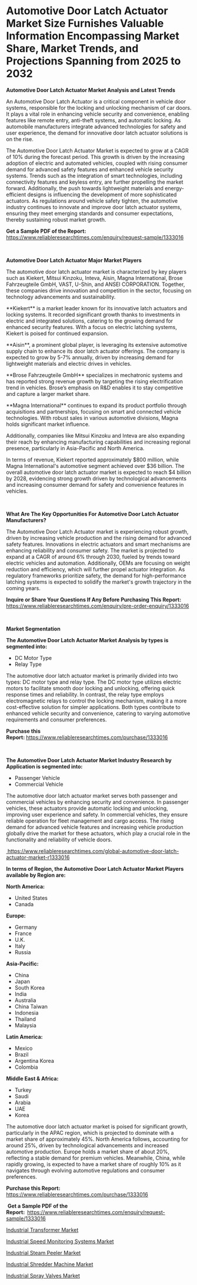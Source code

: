 <p><h1>Automotive Door Latch Actuator Market Size Furnishes Valuable Information Encompassing Market Share, Market Trends, and Projections Spanning from 2025 to 2032</h1></p><p><strong>Automotive Door Latch Actuator Market Analysis and Latest Trends</strong></p>
<p><p>An Automotive Door Latch Actuator is a critical component in vehicle door systems, responsible for the locking and unlocking mechanism of car doors. It plays a vital role in enhancing vehicle security and convenience, enabling features like remote entry, anti-theft systems, and automatic locking. As automobile manufacturers integrate advanced technologies for safety and user experience, the demand for innovative door latch actuator solutions is on the rise.</p><p>The Automotive Door Latch Actuator Market is expected to grow at a CAGR of 10% during the forecast period. This growth is driven by the increasing adoption of electric and automated vehicles, coupled with rising consumer demand for advanced safety features and enhanced vehicle security systems. Trends such as the integration of smart technologies, including connectivity features and keyless entry, are further propelling the market forward. Additionally, the push towards lightweight materials and energy-efficient designs is influencing the development of more sophisticated actuators. As regulations around vehicle safety tighten, the automotive industry continues to innovate and improve door latch actuator systems, ensuring they meet emerging standards and consumer expectations, thereby sustaining robust market growth.</p></p>
<p><strong>Get a Sample PDF of the Report:&nbsp;</strong> <a href="https://www.reliableresearchtimes.com/enquiry/request-sample/1333016?utm_campaign=3070&utm_medium=2&utm_source=Github&utm_content=ia&utm_term=24032025&utm_id=automotive-door-latch-actuator">https://www.reliableresearchtimes.com/enquiry/request-sample/1333016</a></p>
<p>&nbsp;</p>
<p><strong>Automotive Door Latch Actuator Major Market Players</strong></p>
<p><p>The automotive door latch actuator market is characterized by key players such as Kiekert, Mitsui Kinzoku, Inteva, Aisin, Magna International, Brose Fahrzeugteile GmbH, VAST, U-Shin, and ANSEI CORPORATION. Together, these companies drive innovation and competition in the sector, focusing on technology advancements and sustainability.</p><p>**Kiekert** is a market leader known for its innovative latch actuators and locking systems. It recorded significant growth thanks to investments in electric and integrated solutions, catering to the growing demand for enhanced security features. With a focus on electric latching systems, Kiekert is poised for continued expansion.</p><p>**Aisin**, a prominent global player, is leveraging its extensive automotive supply chain to enhance its door latch actuator offerings. The company is expected to grow by 5-7% annually, driven by increasing demand for lightweight materials and electric drives in vehicles.</p><p>**Brose Fahrzeugteile GmbH** specializes in mechatronic systems and has reported strong revenue growth by targeting the rising electrification trend in vehicles. Brose’s emphasis on R&D enables it to stay competitive and capture a larger market share.</p><p>**Magna International** continues to expand its product portfolio through acquisitions and partnerships, focusing on smart and connected vehicle technologies. With robust sales in various automotive divisions, Magna holds significant market influence.</p><p>Additionally, companies like Mitsui Kinzoku and Inteva are also expanding their reach by enhancing manufacturing capabilities and increasing regional presence, particularly in Asia-Pacific and North America.</p><p>In terms of revenue, Kiekert reported approximately $800 million, while Magna International's automotive segment achieved over $36 billion. The overall automotive door latch actuator market is expected to reach $4 billion by 2028, evidencing strong growth driven by technological advancements and increasing consumer demand for safety and convenience features in vehicles.</p></p>
<p>&nbsp;</p>
<p><strong>What Are The Key Opportunities For Automotive Door Latch Actuator Manufacturers?</strong></p>
<p><p>The Automotive Door Latch Actuator market is experiencing robust growth, driven by increasing vehicle production and the rising demand for advanced safety features. Innovations in electric actuators and smart mechanisms are enhancing reliability and consumer safety. The market is projected to expand at a CAGR of around 6% through 2030, fueled by trends toward electric vehicles and automation. Additionally, OEMs are focusing on weight reduction and efficiency, which will further propel actuator integration. As regulatory frameworks prioritize safety, the demand for high-performance latching systems is expected to solidify the market's growth trajectory in the coming years.</p></p>
<p><strong>Inquire or Share Your Questions If Any Before Purchasing This Report:</strong> <a href="https://www.reliableresearchtimes.com/enquiry/pre-order-enquiry/1333016?utm_campaign=3070&utm_medium=2&utm_source=Github&utm_content=ia&utm_term=24032025&utm_id=automotive-door-latch-actuator">https://www.reliableresearchtimes.com/enquiry/pre-order-enquiry/1333016</a></p>
<p>&nbsp;</p>
<p><strong>Market Segmentation</strong></p>
<p><strong>The Automotive Door Latch Actuator Market Analysis by types is segmented into:</strong></p>
<p><ul><li>DC Motor Type</li><li>Relay Type</li></ul></p>
<p><p>The automotive door latch actuator market is primarily divided into two types: DC motor type and relay type. The DC motor type utilizes electric motors to facilitate smooth door locking and unlocking, offering quick response times and reliability. In contrast, the relay type employs electromagnetic relays to control the locking mechanism, making it a more cost-effective solution for simpler applications. Both types contribute to enhanced vehicle security and convenience, catering to varying automotive requirements and consumer preferences.</p></p>
<p><strong>Purchase this Report:&nbsp;</strong><a href="https://www.reliableresearchtimes.com/purchase/1333016?utm_campaign=3070&utm_medium=2&utm_source=Github&utm_content=ia&utm_term=24032025&utm_id=automotive-door-latch-actuator">https://www.reliableresearchtimes.com/purchase/1333016</a></p>
<p>&nbsp;</p>
<p><strong>The Automotive Door Latch Actuator Market Industry Research by Application is segmented into:</strong></p>
<p><ul><li>Passenger Vehicle</li><li>Commercial Vehicle</li></ul></p>
<p><p>The automotive door latch actuator market serves both passenger and commercial vehicles by enhancing security and convenience. In passenger vehicles, these actuators provide automatic locking and unlocking, improving user experience and safety. In commercial vehicles, they ensure reliable operation for fleet management and cargo access. The rising demand for advanced vehicle features and increasing vehicle production globally drive the market for these actuators, which play a crucial role in the functionality and reliability of vehicle doors.</p></p>
<p><a href="https://www.reliableresearchtimes.com/global-automotive-door-latch-actuator-market-r1333016?utm_campaign=3070&utm_medium=2&utm_source=Github&utm_content=ia&utm_term=24032025&utm_id=automotive-door-latch-actuator">&nbsp;https://www.reliableresearchtimes.com/global-automotive-door-latch-actuator-market-r1333016</a></p>
<p><strong>In terms of Region, the Automotive Door Latch Actuator Market Players available by Region are:</strong></p>
<p>
    <p> <strong> North America: </strong>
        <ul>
            <li>United States</li>
            <li>Canada</li>
        </ul>
        </p> 
    <p> <strong> Europe: </strong>
        <ul>
            <li>Germany</li>
            <li>France</li>
            <li>U.K.</li>
            <li>Italy</li>
            <li>Russia</li>
        </ul>
        </p> 
    <p> <strong> Asia-Pacific: </strong>
        <ul>
            <li>China</li>
            <li>Japan</li>
            <li>South Korea</li>
            <li>India</li>
            <li>Australia</li>
            <li>China Taiwan</li>
            <li>Indonesia</li>
            <li>Thailand</li>
            <li>Malaysia</li>
        </ul>
        </p> 
    <p> <strong> Latin America: </strong>
        <ul>
            <li>Mexico</li>
            <li>Brazil</li>
            <li>Argentina Korea</li>
            <li>Colombia</li>
        </ul>
        </p> 
    <p> <strong> Middle East & Africa: </strong>
        <ul>
            <li>Turkey</li>
            <li>Saudi</li>
            <li>Arabia</li>
            <li>UAE</li>
            <li>Korea</li>
        </ul>
    </p>
    </p>
<p><p>The automotive door latch actuator market is poised for significant growth, particularly in the APAC region, which is projected to dominate with a market share of approximately 45%. North America follows, accounting for around 25%, driven by technological advancements and increased automotive production. Europe holds a market share of about 20%, reflecting a stable demand for premium vehicles. Meanwhile, China, while rapidly growing, is expected to have a market share of roughly 10% as it navigates through evolving automotive regulations and consumer preferences.</p></p>
<p><strong>Purchase this Report: </strong><a href="https://www.reliableresearchtimes.com/purchase/1333016?utm_campaign=3070&utm_medium=2&utm_source=Github&utm_content=ia&utm_term=24032025&utm_id=automotive-door-latch-actuator">https://www.reliableresearchtimes.com/purchase/1333016</a></p>
<p>&nbsp;<strong>Get a Sample PDF of the Report:&nbsp;&nbsp;</strong><a href="https://www.reliableresearchtimes.com/enquiry/request-sample/1333016?utm_campaign=3070&utm_medium=2&utm_source=Github&utm_content=ia&utm_term=24032025&utm_id=automotive-door-latch-actuator">https://www.reliableresearchtimes.com/enquiry/request-sample/1333016</a></p>
<p><strong></strong></p>
<p><p><a href="https://www.linkedin.com/pulse/industrial-transformer-market-outlook-from-2025-2032-trends-4n5rf?utm_campaign=3070&utm_medium=2&utm_source=Github&utm_content=ia&utm_term=24032025&utm_id=automotive-door-latch-actuator">Industrial Transformer Market</a></p><p><a href="https://www.linkedin.com/pulse/impressive-global-industrial-speed-monitoring-systems-market-1bcyf?utm_campaign=3070&utm_medium=2&utm_source=Github&utm_content=ia&utm_term=24032025&utm_id=automotive-door-latch-actuator">Industrial Speed Monitoring Systems Market</a></p><p><a href="https://www.linkedin.com/pulse/industrial-steam-peeler-market-overview-size-valuation-projected-qbccf?utm_campaign=3070&utm_medium=2&utm_source=Github&utm_content=ia&utm_term=24032025&utm_id=automotive-door-latch-actuator">Industrial Steam Peeler Market</a></p><p><a href="https://www.linkedin.com/pulse/global-industrial-shredder-machine-market-forecast-2025-2032-beynf?utm_campaign=3070&utm_medium=2&utm_source=Github&utm_content=ia&utm_term=24032025&utm_id=automotive-door-latch-actuator">Industrial Shredder Machine Market</a></p><p><a href="https://www.linkedin.com/pulse/detailed-examination-industrial-spray-valves-market-size-share-sdbtf?utm_campaign=3070&utm_medium=2&utm_source=Github&utm_content=ia&utm_term=24032025&utm_id=automotive-door-latch-actuator">Industrial Spray Valves Market</a></p></p>